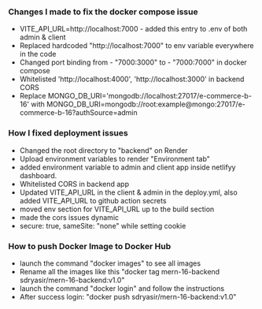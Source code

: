 ### Changes I made to fix the docker compose issue

- VITE_API_URL=http://localhost:7000  - added this entry to .env of both admin & client
- Replaced hardcoded "http://localhost:7000" to env variable everywhere in the code
- Changed port binding from - "7000:3000" to - "7000:7000" in docker compose
- Whitelisted 'http://localhost:4000', 'http://localhost:3000' in backend CORS
- Replace MONGO_DB_URI='mongodb://localhost:27017/e-commerce-b-16' with MONGO_DB_URI=mongodb://root:example@mongo:27017/e-commerce-b-16?authSource=admin


### How I fixed deployment issues

- Changed the root directory to "backend" on Render
- Upload environment variables to render "Environment tab"
- added environment variable to admin and client app inside netlifyy dashboard.
- Whitelisted CORS in backend app
- Updated VITE_API_URL in the client & admin in the deploy.yml, also added VITE_API_URL to github action secrets
- moved env section for VITE_API_URL up to the build section
- made the cors issues dynamic
- secure: true, sameSite: "none" while setting cookie


### How to push Docker Image to Docker Hub

- launch the command "docker images" to see all images
- Rename all the images like this "docker tag mern-16-backend sdryasir/mern-16-backend:v1.0"
- launch the command "docker login" and follow the instructions
- After success login: "docker push sdryasir/mern-16-backend:v1.0"


